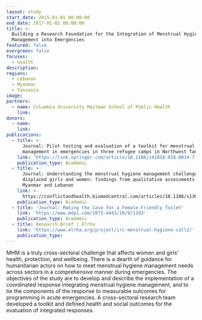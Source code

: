 ```yaml
---
layout: study
start_date: 2015-01-01 00:00:00
end_date: 2017-01-01 00:00:00
title: >-
  Building a Research Foundation for the Integration of Menstrual Hygiene
  Management into Emergencies
featured: false
evergreen: false
focuses:
  - health
description:
regions:
  - Lebanon
  - Myanmar
  - Tanzania
image:
partners:
  - name: Columbia University Mailman School of Public Health
    link:
donors:
  - name:
    link:
publications:
  - title: >-
      Journal: Pilot testing and evaluation of a toolkit for menstrual hygiene
      management in emergencies in three refugee camps in Northwest Tanzania
    link: 'https://link.springer.com/article/10.1186/s41018-018-0034-7'
    publication_type: Academic
  - title: >-
      Journal: Understanding the menstrual hygiene management challenges facing
      displaced girls and women: findings from qualitative assessments in
      Myanmar and Lebanon
    link: >-
      https://conflictandhealth.biomedcentral.com/articles/10.1186/s13031-017-0121-1
    publication_type: Academic
  - title: 'Journal: Making the Case for a Female-Friendly Toilet'
    link: 'https://www.mdpi.com/2073-4441/10/9/1193'
    publication_type: Academic
  - title: Research Brief | Elrha
    link: 'https://www.elrha.org/project/irc-menstrual-hygiene-call2/'
    publication_type:
---
```


MHM is a truly cross-sectoral challenge that affects women and girls’ health, protection, and wellbeing. There is a dearth of guidance for humanitarian actors on how to meet menstrual hygiene management needs across sectors in a comprehensive manner during emergencies. The objectives of the study are to develop and describe the implementation of a coordinated response integrating menstrual hygiene management, and to tie the components of the response to measurable outcomes for programming in acute emergencies. A cross-sectoral research team developed a toolkit and defined health and social outcomes for the evaluation of integrated responses.